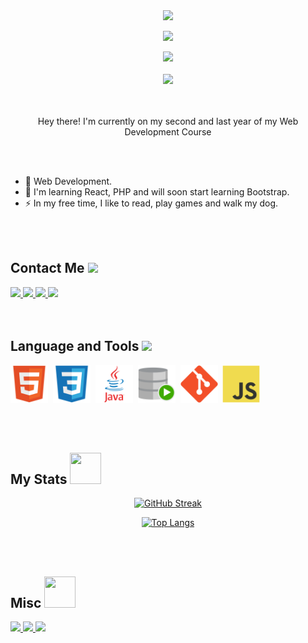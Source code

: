 <div id="header" align="center">
  <img src="https://media.giphy.com/media/PEUaEV5X1OhVMjwqx5/giphy.gif" width="600"/>
</div><!--header-->

<p align="center">
  <img src="https://readme-typing-svg.herokuapp.com?color=1755F7&center=true&vCenter=true&lines=Hey!;Studying+Web+Development;Final-Year"/>
</p>

<div id="dev_gif" align="center">
  <img src="https://media.giphy.com/media/paTz7UZbPfTZFRYnnB/giphy.gif" width="300">
</div>

<img src="https://www.animatedimages.org/data/media/562/animated-line-image-0429.gif" width="1020" height="4">

<div id="dev_gif2" align="center">
  <img src="https://media.giphy.com/media/L1R1tvI9svkIWwpVYr/giphy.gif" />
</div>

</br>
</br>

<p align="center">
  Hey there! I'm currently on my second and last year of my Web Development Course
</p>

</br>
</br>

- :telescope: Web Development.
- :seedling: I'm learning React, PHP and will soon start learning Bootstrap.
- :zap: In my free time, I like to read, play games and walk my dog.
</br>

<img src="https://www.animatedimages.org/data/media/562/animated-line-image-0429.gif" width="1020" height="4">

##        Contact Me <img src="https://media.giphy.com/media/1dMKKHdu90OYcOQxMv/giphy.gif" width="50" />

<div id="badgers">
  
  <a href="mailto:nathcsr@gmail.com">
    <img src="https://img.shields.io/badge/Gmail-D14836?style=for-the-badge&logo=gmail&logoColor=white" />
  </a>
  
  <a href="https://discordapp.com/users/nathyribeiro">
    <img src="https://img.shields.io/badge/Discord-7289DA?style=for-the-badge&logo=discord&logoColor=white" />
  </a>
  
  <a href="https://www.instagram.com/nathcsr/">
    <img src="https://img.shields.io/badge/Instagram-E4405F?style=for-the-badge&logo=instagram&logoColor=white" />
  </a>
  
  <a href="https://www.linkedin.com/in/nathalia-r99">
    <img src="https://img.shields.io/badge/LinkedIn-0077B5?style=for-the-badge&logo=linkedin&logoColor=white" />
  </a>

</div><!--badges-->

</br>

<img src="https://www.animatedimages.org/data/media/562/animated-line-image-0429.gif" width="1020" height="4">

##  Language and Tools <img src="https://media.giphy.com/media/UVG0BN8TOMKkPOJS6e/giphy.gif" widht="50" height="50"/>

<img src="https://raw.githubusercontent.com/devicons/devicon/1119b9f84c0290e0f0b38982099a2bd027a48bf1/icons/html5/html5-original.svg" widht="60" height="60"/>&nbsp;
<img src="https://raw.githubusercontent.com/devicons/devicon/1119b9f84c0290e0f0b38982099a2bd027a48bf1/icons/css3/css3-original.svg" width="60" height="60"/>&nbsp;
<img src="https://raw.githubusercontent.com/devicons/devicon/1119b9f84c0290e0f0b38982099a2bd027a48bf1/icons/java/java-original-wordmark.svg" width="60" height="60"/>&nbsp;
<img src="https://raw.githubusercontent.com/devicons/devicon/ca28c779441053191ff11710fe24a9e6c23690d6/icons/sqldeveloper/sqldeveloper-original.svg" width="60" height="60"/>&nbsp;
<img src="https://raw.githubusercontent.com/devicons/devicon/1119b9f84c0290e0f0b38982099a2bd027a48bf1/icons/git/git-original.svg" width="60" height="60"/>&nbsp;
<img src="https://raw.githubusercontent.com/devicons/devicon/1119b9f84c0290e0f0b38982099a2bd027a48bf1/icons/javascript/javascript-original.svg" width="60" height="60"/>&nbsp;

</br>

<img src="https://www.animatedimages.org/data/media/562/animated-line-image-0429.gif" width="1020" height="4">


##  My Stats <img src="https://media.giphy.com/media/ewh4ipgPw1bBVj4HI5/giphy.gif" width="50" height="50"/>

<div id="streak_lang" align="center">

[![GitHub Streak](https://github-readme-streak-stats-blond-pi.vercel.app?user=NathyEluna&theme=midnight-purple&date_format=j%2Fn%5B%2FY%5D)](https://git.io/streak-stats)

[![Top Langs](https://github-readme-stats.vercel.app/api/top-langs/?username=NathyEluna&layout=compact&theme=midnight-purple)](https://github.com/anuraghazra/github-readme-stats)

</div>

</br>
<img src="https://www.animatedimages.org/data/media/562/animated-line-image-0429.gif" width="1020" height="4">

## Misc <img src="https://media.giphy.com/media/z0hUv6bpBWUUOtShDf/giphy.gif" width="50" height="50" />
<div id="misc">

  <a href="https://psnprofiles.com/NathyRibeiro">
    <img src="https://img.shields.io/badge/PlayStation-003791?style=for-the-badge&logo=playstation&logoColor=white" />
  </a>
  
  <a href="http://live.xbox.com/Profile?Gamertag=GoddessElune">
    <img src="https://img.shields.io/badge/Xbox-107C10?style=for-the-badge&logo=xbox&logoColor=white" />
  </a>
    
  <a href="https://steamcommunity.com/id/nathyribeiro99/">
    <img src="https://img.shields.io/badge/Steam-000000?style=for-the-badge&logo=steam&logoColor=white" /> 
  </a>
  </br>
  <img src="https://www.animatedimages.org/data/media/562/animated-line-image-0429.gif" width="1020" height="4">
</div>
